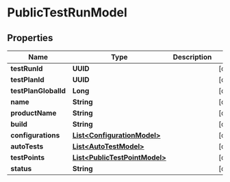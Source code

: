 

# PublicTestRunModel


## Properties

| Name | Type | Description | Notes |
|------------ | ------------- | ------------- | -------------|
|**testRunId** | **UUID** |  |  [optional] |
|**testPlanId** | **UUID** |  |  [optional] |
|**testPlanGlobalId** | **Long** |  |  [optional] |
|**name** | **String** |  |  [optional] |
|**productName** | **String** |  |  [optional] |
|**build** | **String** |  |  [optional] |
|**configurations** | [**List&lt;ConfigurationModel&gt;**](ConfigurationModel.md) |  |  [optional] |
|**autoTests** | [**List&lt;AutoTestModel&gt;**](AutoTestModel.md) |  |  [optional] |
|**testPoints** | [**List&lt;PublicTestPointModel&gt;**](PublicTestPointModel.md) |  |  [optional] |
|**status** | **String** |  |  [optional] |



